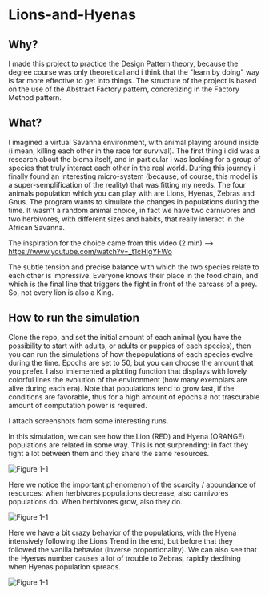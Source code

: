 # Lions-and-Hyenas

## Why?
I made this project to practice the Design Pattern theory, because the degree course was only theoretical and i think that the "learn by doing" way is far more effective to get into things. The structure of the project is based on the use of the Abstract Factory pattern, concretizing in the Factory Method pattern.

## What?
I imagined a virtual Savanna environment, with animal playing around inside (i mean, killing each other in the race for survival).
The first thing i did was a research about the bioma itself, and in particular i was looking for a group of species that truly interact each other in the real world.
During this journey i finally found an interesting micro-system (because, of course, this model is a super-semplification of the reality) that was fitting my needs.
The four animals population which you can play with are Lions, Hyenas, Zebras and Gnus.
The program wants to simulate the changes in populations during the time.
It wasn't a random animal choice, in fact we have two carnivores and two herbivores, with different sizes and habits, that really interact in the African Savanna.

The inspiration for the choice came from this video   (2 min)  -->   https://www.youtube.com/watch?v=_t1cHIgYFWo
 
The subtle tension and precise balance with which the two species relate to each other is impressive. Everyone knows their place in the food chain, and which is the final line that triggers the fight in front of the carcass of a prey.
So, not every lion is also a King.

## How to run the simulation
Clone the repo, and set the initial amount of each animal (you have the possibility to start with adults, or adults or puppies of each species), then you can run the simulations of how thepopulations of each species evolve during the time.
Epochs are set to 50, but you can choose the amount that you prefer.
I also imlemented a plotting function that displays with lovely colorful lines the evolution of the environment (how many exemplars are alive during each era).
Note that populations tend to grow fast, if the conditions are favorable, thus for a high amount of epochs a not trascurable amount of computation power is required.


I attach screenshots from some interesting runs.

In this simulation, we can see how the Lion (RED) and Hyena (ORANGE) populations are related in some way.
This is not surprending: in fact they fight a lot between them and they share the same resources.

![Figure 1-1](https://raw.github.com/clone95/Lions-and-Hyenas/master/1.PNG "1") 

Here we notice the important phenomenon of the scarcity / aboundance of resources: when herbivores populations decrease, also carnivores populations do. When herbivores grow, also they do.

![Figure 1-1](https://raw.github.com/clone95/Lions-and-Hyenas/master/2.PNG "2") 

Here we have a bit crazy behavior of the populations, with the Hyena intensively following the Lions Trend in the end, but before that they followed the vanilla behavior (inverse proportionality).
We can also see that the Hyenas number causes a lot of trouble to Zebras, rapidly declining when Hyenas population spreads.

![Figure 1-1](https://raw.github.com/clone95/Lions-and-Hyenas/master/8.PNG "8") 



